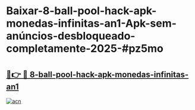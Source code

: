 # Baixar-8-ball-pool-hack-apk-monedas-infinitas-an1-Apk-sem-anúncios-desbloqueado-completamente-2025-#pz5mo

# <h2><a href="https://ainizakaria.my?title=8-ball-pool-hack-apk-monedas-infinitas-an1&ref=24M">🔗👉 🔴 8-ball-pool-hack-apk-monedas-infinitas-an1</a></h2>

[![acn](https://github.com/user-attachments/assets/0f9c940e-d8b0-45ae-aac7-cd30a18b3e1c)](https://ainizakaria.my?title=8-ball-pool-hack-apk-monedas-infinitas-an1&ref=24M)

